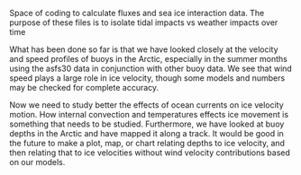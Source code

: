 Space of coding to calculate fluxes and sea ice interaction data. The purpose of these files is to isolate tidal impacts vs weather impacts over time

What has been done so far is that we have looked closely at the velocity and speed profiles of buoys in the Arctic, especially in the summer months using the asfs30 data in conjunction with other buoy data. We see that wind speed plays a large role in ice velocity, though some models and numbers may be checked for complete accuracy. 

Now we need to study better the effects of ocean currents on ice velocity motion. How internal convection and temperatures effects ice movement is something that needs to be studied. Furthermore, we have looked at buoy depths in the Arctic and have mapped it along a track. It would be good in the future to make a plot, map, or chart relating depths to ice velocity, and then relating that to ice velocities without wind velocity contributions based on our models.
